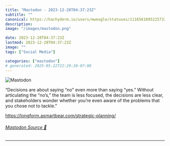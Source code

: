 ```yaml
---
title: "Mastodon - 2023-12-28T04:37:23Z"
subtitle: ""
canonical: https://hachyderm.io/users/mweagle/statuses/111656189522573260
description:
image: "/images/mastodon.png"

date: 2023-12-28T04:37:23Z
lastmod: 2023-12-28T04:37:23Z
image: ""
tags: ["Social Media"]

categories: ["mastodon"]
# generated: 2025-05-22T22:29:20-07:00
---
```

![Mastodon](/images/mastodon.png)

<p>“Decisions are about saying “no” even more than saying “yes.” Without articulating the “no’s,” the team is less focused, the decisions are less clear, and stakeholders wonder whether you’re even aware of the problems that you chose not to tackle.”</p><p><a href="https://longform.asmartbear.com/strategic-planning/" target="_blank" rel="nofollow noopener noreferrer" translate="no"><span class="invisible">https://</span><span class="ellipsis">longform.asmartbear.com/strate</span><span class="invisible">gic-planning/</span></a></p>


###### [Mastodon Source 🐘](https://hachyderm.io/@mweagle/111656189522573260)

___
